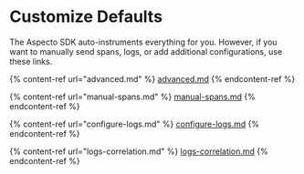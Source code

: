 # Customize Defaults

The Aspecto SDK auto-instruments everything for you. However, if you want to manually send spans, logs, or add additional configurations, use these links. 

{% content-ref url="advanced.md" %}
[advanced.md](advanced.md)
{% endcontent-ref %}

{% content-ref url="manual-spans.md" %}
[manual-spans.md](manual-spans.md)
{% endcontent-ref %}

{% content-ref url="configure-logs.md" %}
[configure-logs.md](configure-logs.md)
{% endcontent-ref %}

{% content-ref url="logs-correlation.md" %}
[logs-correlation.md](logs-correlation.md)
{% endcontent-ref %}

